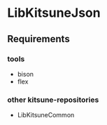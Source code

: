 # LibKitsuneJson

## Requirements

### tools

- bison
- flex 

### other kitsune-repositories

- LibKitsuneCommon
